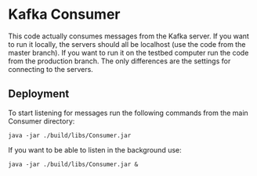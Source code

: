 # Kafka Consumer

This code actually consumes messages from the Kafka server. If you want to run it locally, the servers should all be localhost (use the code from the master branch). If you want to run it on the testbed computer run the code from the production branch. The only differences are the settings for connecting to the servers.

## Deployment

To start listening for messages run the following commands from the main Consumer directory:

```
java -jar ./build/libs/Consumer.jar 
```

If you want to be able to listen in the background use:

```
java -jar ./build/libs/Consumer.jar &
```